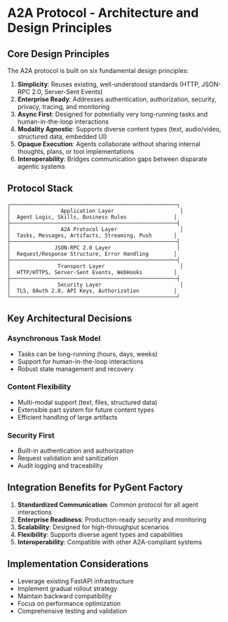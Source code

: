 # A2A Protocol - Architecture and Design Principles

## Core Design Principles

The A2A protocol is built on six fundamental design principles:

1. **Simplicity**: Reuses existing, well-understood standards (HTTP, JSON-RPC 2.0, Server-Sent Events)
2. **Enterprise Ready**: Addresses authentication, authorization, security, privacy, tracing, and monitoring
3. **Async First**: Designed for potentially very long-running tasks and human-in-the-loop interactions
4. **Modality Agnostic**: Supports diverse content types (text, audio/video, structured data, embedded UI)
5. **Opaque Execution**: Agents collaborate without sharing internal thoughts, plans, or tool implementations
6. **Interoperability**: Bridges communication gaps between disparate agentic systems

## Protocol Stack

```
┌─────────────────────────────────────────────────────┐
│                Application Layer                     │
│  Agent Logic, Skills, Business Rules               │
├─────────────────────────────────────────────────────┤
│                A2A Protocol Layer                    │
│  Tasks, Messages, Artifacts, Streaming, Push       │
├─────────────────────────────────────────────────────┤
│              JSON-RPC 2.0 Layer                     │
│  Request/Response Structure, Error Handling        │
├─────────────────────────────────────────────────────┤
│               Transport Layer                        │
│  HTTP/HTTPS, Server-Sent Events, WebHooks          │
├─────────────────────────────────────────────────────┤
│               Security Layer                         │
│  TLS, OAuth 2.0, API Keys, Authorization           │
└─────────────────────────────────────────────────────┘
```

## Key Architectural Decisions

### Asynchronous Task Model
- Tasks can be long-running (hours, days, weeks)
- Support for human-in-the-loop interactions
- Robust state management and recovery

### Content Flexibility
- Multi-modal support (text, files, structured data)
- Extensible part system for future content types
- Efficient handling of large artifacts

### Security First
- Built-in authentication and authorization
- Request validation and sanitization
- Audit logging and traceability

## Integration Benefits for PyGent Factory

1. **Standardized Communication**: Common protocol for all agent interactions
2. **Enterprise Readiness**: Production-ready security and monitoring
3. **Scalability**: Designed for high-throughput scenarios
4. **Flexibility**: Supports diverse agent types and capabilities
5. **Interoperability**: Compatible with other A2A-compliant systems

## Implementation Considerations

- Leverage existing FastAPI infrastructure
- Implement gradual rollout strategy
- Maintain backward compatibility
- Focus on performance optimization
- Comprehensive testing and validation
